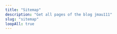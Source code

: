 ```yaml
---
title: "Sitemap"
description: "Get all pages of the blog jmau111"
slug: "sitemap"
loopAll: true
---
```

